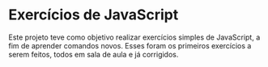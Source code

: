 # Exercícios de JavaScript
Este projeto teve como objetivo realizar exercícios simples de JavaScript, a fim de aprender comandos novos. Esses foram os primeiros exercícios a serem feitos, todos em sala de aula e já corrigidos.
